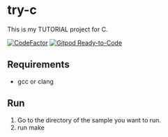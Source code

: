 # try-c
This is my TUTORIAL project for C.

[![CodeFactor](https://www.codefactor.io/repository/github/devlights/try-c/badge)](https://www.codefactor.io/repository/github/devlights/try-c)
[![Gitpod Ready-to-Code](https://img.shields.io/badge/Gitpod-Ready--to--Code-blue?logo=gitpod)](https://gitpod.io/#https://github.com/devlights/try-c) 

## Requirements

- gcc or clang

## Run

1. Go to the directory of the sample you want to run.
2. run make
